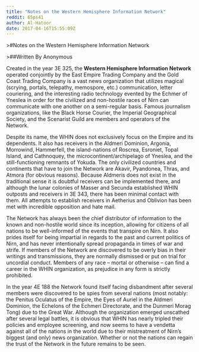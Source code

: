 ```yaml
---
title: "Notes on the Western Hemisphere Information Network"
reddit: 65ps41
author: Al-Hatoor
date: 2017-04-16T15:55:09Z
---
```


&gt;#Notes on the Western Hemisphere Information Network

&gt;##Written By Anonymous

Created in the year 3E 325, the **Western Hemisphere Information Network** operated conjointly by the East Empire Trading Company and the Gold Coast Trading Company is a vast news organization that utilizes magical (scrying, portals, telepathy, memospore, etc.) communication, letter couriering, and the interesting radio technology evented by the Echmer of Yneslea in order for the civilized and non-hostile races of Nirn can communicate with one another on a semi-regular basis. Famous journalism organizations, like the Black Horse Courier, the Imperial Geographical Society, and the Scenarist Guild are members and operators of the Network.

Despite its name, the WHIN does not exclusively focus on the Empire and its dependents. It also has receivers in the Aldmeri Dominion, Argonia, Morrowind, Hammerfell, the island-nations of Roscrea, Esroniet, Topal Island, and Cathnoquey, the microcontinent/archipelago of Yneslea, and the still-functioning remnants of Yokuda. The only civilized countries and continents that have to join the Network are Akavir, Pyandonea, Thras, and Atmora (for obvious reasons). Because Aldmeris does not exist in the traditional sense it is doubtful receivers can be implemented there, and although the lunar colonies of Masser and Secunda established WHIN outposts and receivers in 3E 343, there has been minimal contact with them. All attempts to establish receivers in Aetherius and Oblivion has been met with incredible opposition and hate mail.

The Network has always been the chief distributor of information to the known and non-hostile world since its inception, allowing for citizens of all nations to be well-informed of the events that transpire on Nirn. It also prides itself for being impartial in regards to the past and current politics of Nirn, and has never intentionally spread propaganda in times of war and strife. If members of the Network are discovered to be overly bias in their writings and transmissions, they are normally dismissed or put on trial for uncordial conduct. Members of any race – mortal or otherwise – can find a career in the WHIN organization, as prejudice in any form is strictly prohibited.

In the year 4E 188 the Network found itself facing disbandment after several members were discovered to be spies from several nations (most notably: the Penitus Oculatus of the Empire, the Eyes of Auriel in the Aldmeri Dominion, the Echelons of the Echmeri Directorate, and the Dunmeri Morag Tong) due to the Great War. Although the organization emerged unscathed after several legal battles, it is obvious that WHIN has nearly tripled their policies and employee screening, and now seems to have a vendetta against all of the nations in the world due to their mistreatment of Nirn’s biggest (and only) news organization. Whether or not the nations can regain the trust of the Network in the future remains to be seen.
